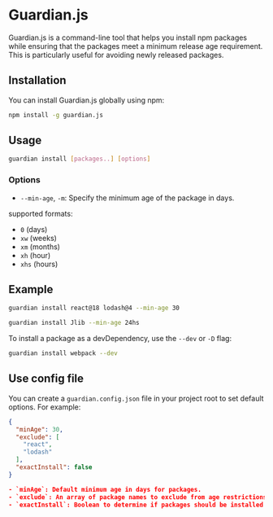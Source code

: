 # Guardian.js

Guardian.js is a command-line tool that helps you install npm packages while ensuring that the packages meet a minimum release age requirement. This is particularly useful for avoiding newly released packages.

## Installation

You can install Guardian.js globally using npm:

```bash
npm install -g guardian.js
```

## Usage

```bash
guardian install [packages..] [options]
```

### Options

- `--min-age`, `-m`: Specify the minimum age of the package in days.

supported formats:
  - `0` (days)
  - `xw` (weeks)
  - `xm` (months)
  - `xh` (hour)
  - `xhs` (hours)

## Example

```bash
guardian install react@18 lodash@4 --min-age 30
```

```bash
guardian install Jlib --min-age 24hs
```

To install a package as a devDependency, use the `--dev` or `-D` flag:
```bash
guardian install webpack --dev
```

## Use config file

You can create a `guardian.config.json` file in your project root to set default options. For example:

```json
{
  "minAge": 30,
  "exclude": [
    "react",
    "lodash"
  ],
  "exactInstall": false
}

- `minAge`: Default minimum age in days for packages.
- `exclude`: An array of package names to exclude from age restrictions.
- `exactInstall`: Boolean to determine if packages should be installed with exact versions by default. Alternatively, you can use the `--exact` flag in the CLI.